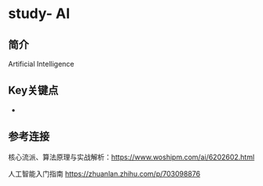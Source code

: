 # study- AI #
## 简介

Artificial Intelligence



## Key关键点

- 





## 参考连接

核心流派、算法原理与实战解析：https://www.woshipm.com/ai/6202602.html

人工智能入门指南 https://zhuanlan.zhihu.com/p/703098876
